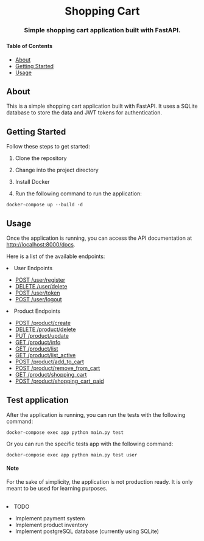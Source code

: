 <div align="center">
<!-- Title: -->
<h1>Shopping Cart</h1>
<!-- Description: -->
<h3>Simple shopping cart application built with FastAPI.<h3>
</div>
<!-- Table of Contents: -->
<h4>Table of Contents</h4>
<ul>
<li><a href="#about">About</a></li>
<li><a href="#getting-started">Getting Started</a></li>
<li><a href="#usage">Usage</a></li>
</ul>
<!-- About: -->
<h2 id="about">About</h2>
<p>This is a simple shopping cart application built with FastAPI. It uses a SQLite database to store the data and JWT tokens for authentication.</p>
<!-- Getting Started: -->
<h2 id="getting-started">Getting Started</h2>
<p>Follow these steps to get started:</p>
<ol>
<li>Clone the repository</li>
</ol>
<ol start="2">
<li>Change into the project directory</li>
</ol>
<ol start="3">
<li>Install Docker</li>
</ol>
<ol start="4">
<li>Run the following command to run the application:</li>
</ol>
<pre><code>docker-compose up --build -d</code></pre>
<!-- Usage: -->
<h2 id="usage">Usage</h2>
<p>Once the application is running, you can access the API documentation at <a href="http://localhost:8000/docs">http://localhost:8000/docs</a>.</p>
<p>Here is a list of the available endpoints:</p>
<!-- User Endpoints: -->
<li>User Endpoints</li>
<ul>
<li><a href="http://localhost:8000/docs#/user/register">POST /user/register</a></li>
<li><a href="http://localhost:8000/docs#/user/delete">DELETE /user/delete</a></li>
<li><a href="http://localhost:8000/docs#/user/token">POST /user/token</a></li>
<li><a href="http://localhost:8000/docs#/user/logout">POST /user/logout</a></li>
</ul>
<li>Product Endpoints</li>
<ul>
<li><a href="http://localhost:8000/docs#/product/create">POST /product/create</a></li>
<li><a href="http://localhost:8000/docs#/product/delete">DELETE /product/delete</a></li>
<li><a href="http://localhost:8000/docs#/product/update">PUT /product/update</a></li>
<li><a href="http://localhost:8000/docs#/product/info">GET /product/info</a></li>
<li><a href="http://localhost:8000/docs#/product/list">GET /product/list</a></li>
<li><a href="http://localhost:8000/docs#/product/list_active">GET /product/list_active</a></li>
<li><a href="http://localhost:8000/docs#/product/add_to_cart">POST /product/add_to_cart</a></li>
<li><a href="http://localhost:8000/docs#/product/remove_from_cart">POST /product/remove_from_cart</a></li>
<li><a href="http://localhost:8000/docs#/product/shopping_cart">GET /product/shopping_cart</a></li>
<li><a href="http://localhost:8000/docs#/product/shopping_cart_paid">POST /product/shopping_cart_paid</a></li>
</ul>


<!-- Test application: -->
<h2 id="test">Test application</h2>
<p>After the application is running, you can run the tests with the following command:</p>
<pre><code>docker-compose exec app python main.py test</code></pre>
<p>Or you can run the specific tests app with the following command:</p>
<pre><code>docker-compose exec app python main.py test user</code></pre>

<!-- Note: -->
<h4>Note</h4>
<p>For the sake of simplicity, the application is not production ready. It is only meant to be used for learning purposes.</p>
</br>
<li>TODO</li>
<ul>
<li>Implement payment system</li>
<li>Implement product inventory</li>
<li>Implement postgreSQL database <span>(currently using SQLite)</span></li>
